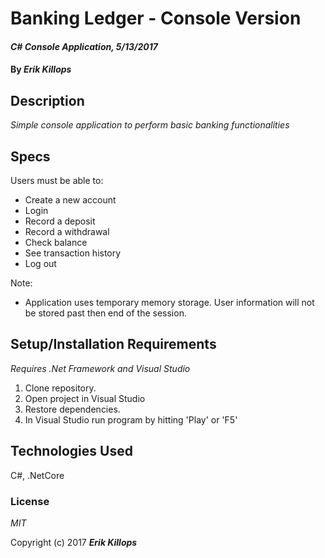 # Banking Ledger - Console Version

#### _C# Console Application, 5/13/2017_

#### By _**Erik Killops**_

## Description

_Simple console application to perform basic banking functionalities_

## Specs

Users must be able to:

* Create a new account
* Login
* Record a deposit
* Record a withdrawal
* Check balance
* See transaction history
* Log out

Note:

* Application uses temporary memory storage. User information will not be stored past then end of the session.

## Setup/Installation Requirements

_Requires .Net Framework and Visual Studio_

1. Clone repository.
2. Open project in Visual Studio
3. Restore dependencies.
4. In Visual Studio run program by hitting 'Play' or 'F5'

## Technologies Used

C#, .NetCore

### License

*MIT*

Copyright (c) 2017 **_Erik Killops_**
